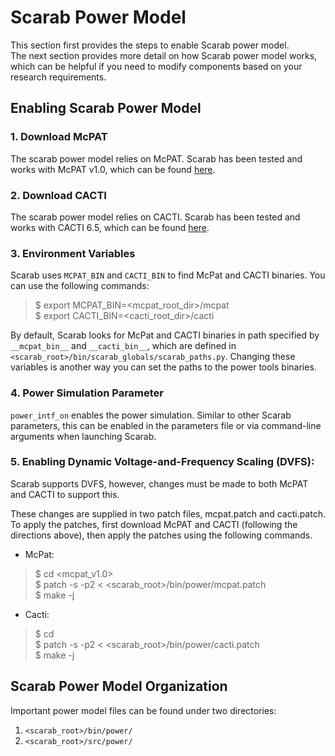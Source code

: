 # Scarab Power Model

This section first provides the steps to enable Scarab power model.  
The next section provides more detail on how Scarab power model works, which can be helpful if you need to modify components based on your research requirements.

## Enabling Scarab Power Model

### 1. Download McPAT
The scarab power model relies on McPAT. Scarab has been tested and works with McPAT v1.0, which
can be found [here](http://www.hpl.hp.com/research/mcpat/).

### 2. Download CACTI
The scarab power model relies on CACTI. Scarab has been tested and works with CACTI 6.5, which
can be found [here](http://www.hpl.hp.com/research/cacti/).

### 3. Environment Variables
Scarab uses ```MCPAT_BIN``` and ```CACTI_BIN``` to find McPat and CACTI binaries. You can use the following commands:
>$ export MCPAT\_BIN=<mcpat\_root\_dir>/mcpat  
>$ export CACTI\_BIN=<cacti\_root\_dir>/cacti

By default, Scarab looks for McPat and CACTI binaries in path specified by ```__mcpat_bin__``` and ```__cacti_bin__```, which are defined in ```<scarab_root>/bin/scarab_globals/scarab_paths.py```. Changing these variables is another way you can set the paths to the power tools binaries.

### 4. Power Simulation Parameter
```power_intf_on``` enables the power simulation. Similar to other Scarab parameters, this can be enabled in the parameters file or via command-line arguments when launching Scarab.

### 5. Enabling Dynamic Voltage-and-Frequency Scaling (DVFS):
Scarab supports DVFS, however, changes must be made to both McPAT and CACTI to
support this.

These changes are supplied in two patch files, mcpat.patch and cacti.patch. To apply the patches, first download McPAT and CACTI (following the directions above), then apply the patches using the following commands.

* McPat:

>$ cd <mcpat_v1.0>  
>$ patch -s -p2 < <scarab\_root>/bin/power/mcpat.patch  
>$ make -j

* Cacti:

>$ cd <cacti65>  
>$ patch -s -p2 < <scarab\_root>/bin/power/cacti.patch  
>$ make -j

## Scarab Power Model Organization
Important power model files can be found under two directories:

1. ```<scarab_root>/bin/power/```
2. ```<scarab_root>/src/power/```
